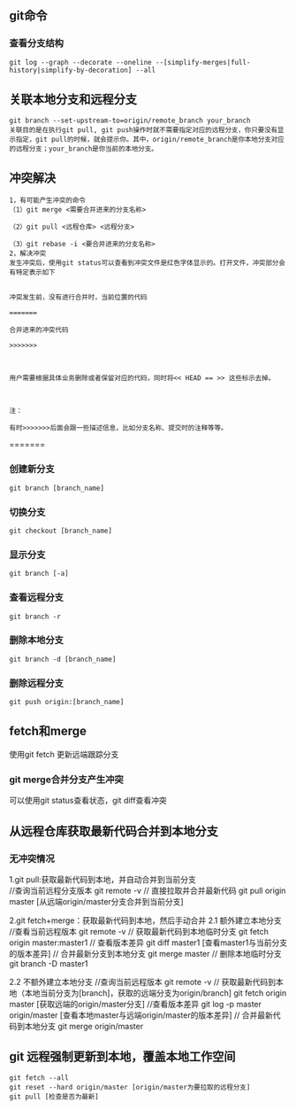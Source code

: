 ## git命令
### 查看分支结构
    git log --graph --decorate --oneline --[simplify-merges|full-history|simplify-by-decoration] --all

## 关联本地分支和远程分支
	git branch --set-upstream-to=origin/remote_branch your_branch
	关联目的是在执行git pull, git push操作时就不需要指定对应的远程分支，你只要没有显示指定，git pull的时候，就会提示你。其中，origin/remote_branch是你本地分支对应的远程分支；your_branch是你当前的本地分支。

## 冲突解决
	1，有可能产生冲突的命令
	（1）git merge <需要合并进来的分支名称>

	（2）git pull <远程仓库> <远程分支>

	（3）git rebase -i <要合并进来的分支名称>
	2，解决冲突
	发生冲突后，使用git status可以查看到冲突文件是红色字体显示的。打开文件，冲突部分会有特定表示如下


	冲突发生前，没有进行合并时，当前位置的代码

	=======

	合并进来的冲突代码

	>>>>>>>

	 

	用户需要根据具体业务删除或者保留对应的代码，同时将<< HEAD == >> 这些标示去掉。

	 

	注：

	有时>>>>>>>后面会跟一些描述信息，比如分支名称、提交时的注释等等。
=======
### 创建新分支
	git branch [branch_name]

### 切换分支
	git checkout [branch_name]

### 显示分支
	git branch [-a]

### 查看远程分支
	git branch -r

### 删除本地分支
	git branch -d [branch_name]

### 删除远程分支
	git push origin:[branch_name]

## fetch和merge
使用git fetch 更新远端跟踪分支

### git merge合并分支产生冲突
可以使用git status查看状态，git diff查看冲突

## 从远程仓库获取最新代码合并到本地分支
### 无冲突情况
1.git pull:获取最新代码到本地，并自动合并到当前分支  
    //查询当前远程分支版本
    git remote -v
	// 直接拉取并合并最新代码
	git pull origin master [从远端origin/master分支合并到当前分支]

2.git fetch+merge：获取最新代码到本地，然后手动合并 
2.1 额外建立本地分支
    //查看当前远程版本
    git remote -v
	// 获取最新代码到本地临时分支
	git fetch origin master:master1
	// 查看版本差异
	git diff master1 [查看master1与当前分支的版本差异]
	// 合并最新分支到本地分支
	git merge master
	// 删除本地临时分支
	git branch -D master1

2.2 不额外建立本地分支
	//查询当前远程版本
    git remote -v
	// 获取最新代码到本地（本地当前分支为[branch]，获取的远端分支为origin/branch]
	git fetch origin master [获取远端的origin/master分支]
	//查看版本差异
	git log -p master origin/master [查看本地master与远端origin/master的版本差异]
	// 合并最新代码到本地分支
	git merge origin/master


## git 远程强制更新到本地，覆盖本地工作空间
	git fetch --all
	git reset --hard origin/master [origin/master为要拉取的远程分支]
	git pull [检查是否为最新]
